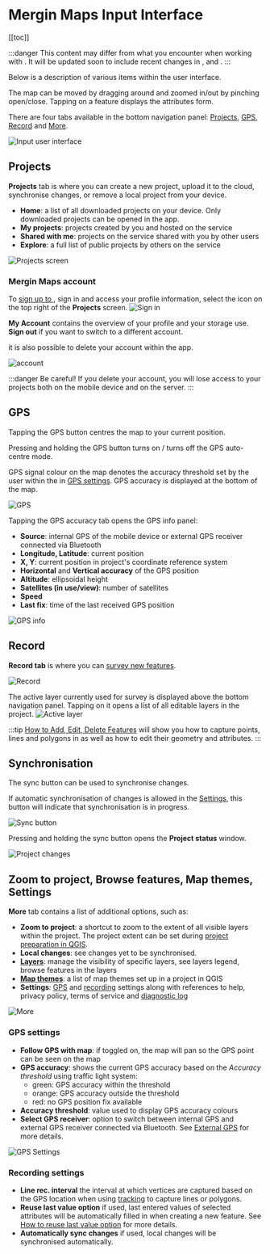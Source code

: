 # Mergin Maps Input Interface
[[toc]]

:::danger
This content may differ from what you encounter when working with <MainPlatformNameLink />. It will be updated soon to include recent changes in <MainPlatformNameLink />, <MobileAppName /> and <QGISPluginName />.
:::

Below is a description of various items within the user interface. 

The map can be moved by dragging around and zoomed in/out by pinching open/close. Tapping on a feature displays the attributes form.

There are four tabs available in the bottom navigation panel: [Projects](#projects), [GPS](#gps), [Record](#record) and [More](#zoom-to-project-browse-features-map-themes-settings).

![Input user interface](./input_gui.png)

## Projects
**Projects** tab is where you can create a new project, upload it to the cloud, synchronise changes, or remove a local project from your device.
- **Home**: a list of all downloaded projects on your device. Only downloaded projects can be opened in the app.
- **My projects**: projects created by you and hosted on the <MainPlatformNameLink /> service
- **Shared with me**: projects on the <MainPlatformName /> service shared with you by other users
- **Explore**: a full list of public projects by others on the <MainPlatformName /> service

![Projects screen](./input-projects.png) 

### Mergin Maps account
To [sign up to <MainPlatformName />](../setup/sign-up-to-mergin-maps/#from-mergin-maps-input), sign in and access your profile information, select the icon on the top right of the **Projects** screen.
![Sign in](./input-account.png)

**My Account** contains the overview of your profile and your storage use. **Sign out** if you want to switch to a different account. 

<Badge text="Since Input 1.5.2" type="tip"/> it is also possible to delete your <MainPlatformName /> account within the app.

![account](./input-my-account.png)

:::danger
Be careful! If you delete your account, you will lose access to your <MainPlatformName /> projects both on the mobile device and on the server.
:::

## GPS
Tapping the GPS button centres the map to your current position. 

Pressing and holding the GPS button turns on / turns off the GPS auto-centre mode.

GPS signal colour on the map denotes the accuracy threshold set by the user within the <MobileAppName /> in [GPS settings](#gps-settings). GPS accuracy is displayed at the bottom of the map. 

![GPS](./input-gps.png) 

Tapping the GPS accuracy tab opens the GPS info panel:
- **Source**: internal GPS of the mobile device or external GPS receiver connected via Bluetooth
- **Longitude, Latitude**: current position
- **X, Y**: current position in project's coordinate reference system
- **Horizontal** and **Vertical accuracy** of the GPS position
- **Altitude**: ellipsoidal height
- **Satellites (in use/view)**: number of satellites
- **Speed**
- **Last fix**: time of the last received GPS position

![GPS info](./input-gps-info.png) 


## Record
**Record tab** is where you can [survey new features](./input_features/). 

![Record](./input-record.png) 

The active layer currently used for survey is displayed above the bottom navigation panel. Tapping on it opens a list of all editable layers in the project.
![Active layer](./input-active-layer.png)

:::tip
[How to Add, Edit, Delete Features](../input_features) will show you how to capture points, lines and polygons in <MobileAppName /> as well as how to edit their geometry and attributes.
:::

## Synchronisation
The sync button can be used to synchronise changes. 

If automatic synchronisation of changes is allowed in the [Settings](#recording-settings), this button will indicate that synchronisation is in progress.

![Sync button](./input-autosync.png)

Pressing and holding the sync button opens the **Project status** window.

![Project changes](./input-project-status.png)


## Zoom to project, Browse features, Map themes, Settings
**More** tab contains a list of additional options, such as:
- **Zoom to project**: a shortcut to zoom to the extent of all visible layers within the project. The project extent can be set during [project preparation in QGIS](../gis/features/#project-extent).
- **Local changes**: see changes yet to be synchronised.
- [**Layers**](./layers/): manage the visibility of specific layers, see layers legend, browse features in the layers
- [**Map themes**](../gis/setup_themes/): a list of map themes set up in a <MainPlatformName /> project in QGIS
- **Settings**: [GPS](#gps-settings) and [recording](#recording-settings) settings along with references to help, privacy policy, terms of service and [diagnostic log](../misc/troubleshoot/#diagnostic-log-on-mergin-maps-input)

![More](./input-settings.png)

### GPS settings
- **Follow GPS with map**: if toggled on, the map will pan so the GPS point can be seen on the map
- **GPS accuracy**: shows the current GPS accuracy based on the *Accuracy threshold* using traffic light system:
   - green: GPS accuracy within the threshold
   - orange: GPS accuracy outside the threshold
   - red: no GPS position fix available
- **Accuracy threshold**: value used to display GPS accuracy colours
- **Select GPS receiver**: option to switch between internal GPS and external GPS receiver connected via Bluetooth. See [External GPS](./external_gps/) for more details.

![GPS Settings](./input-settings2.png)

### Recording settings
- **Line rec. interval** the interval at which vertices are captured based on the GPS location when using [tracking](./input_features/#capture-lines-or-areas) to capture lines or polygons.
- **Reuse last value option** if used, last entered values of selected attributes will be automatically filled in when creating a new feature. See  [How to reuse last value option](./reuse-last-values/) for more details.
- **Automatically sync changes** if used, local changes will be synchronised automatically.


